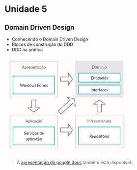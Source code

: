 # Unidade 5
## Domain Driven Design 

- Conhecendo o Domain Driven Design  
- Blocos de construção do DDD  
- DDD na prática

![Diagrama DDD](https://raw.githubusercontent.com/unicusteam/curso-dotnet-1/master/unidade-5/Diagrama%20DDD.png)

> A [apresentação do google docs](https://docs.google.com/presentation/d/1E9MsXx-WvQyNeF_8k3vEOWPCnrOTfk4ieUQ8IbY_0W8/edit?usp=sharing) também está disponível.
